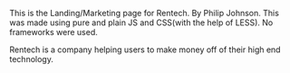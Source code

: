 This is the Landing/Marketing page for Rentech. By Philip Johnson.
This was made using pure and plain JS and CSS(with the help of LESS). 
No frameworks were used. 

Rentech is a company helping users to make money off of their high end technology. 

